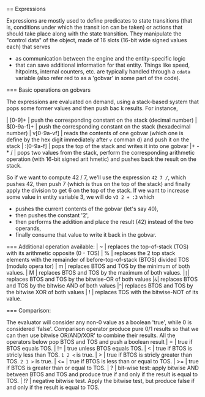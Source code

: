 

== Expressions

Expressions are mostly used to define predicates to state transitions (that is, conditions under which the transit
ion can be taken) or actions that should take place along with the state transition. They manipulate the "control
data" of the object, made of 16 slots (16-bit wide signed values each) that serves
- as communication between the engine and the entity-specific logic
- that can save additional information for that entity.
Things like speed, hitpoints, internal counters, etc. are typically handled through a `cdata` variable (also refer
red to as a 'gobvar' in some part of the code).

=== Basic operations on gobvars

The expressions are evaluated on demand, using a stack-based system that pops some former values and then push bac
k results. For instance,

| [0-9]+ | push the corresponding constant on the stack (decimal number)
| $[0-9a-f]+ | push the corresponding constant on the stack (hexadecimal number)
| v[0-9a-vf] | reads the contents of one gobvar (which one is define by the hex digit immediately after `v` comman
d) and push it on the stack
| :[0-9a-f] | pops the top of the stack and writes it into one gobvar
|+ - * / | pops two values from the stack, perform the corresponding arithmetic operation (with 16-bit signed arit
hmetic) and pushes back the result on the stack. 

So if we want to compute 42 / 7, we'll use the expression `42 7 /`, which pushes 42, then push 7 (which is thus on
 the top of the stack) and finally apply the division to get 6 on the top of the stack.
If we want to increase some value in entity variable 3, we will do `v3 2 + :3` which 
- pushes the current contents of the gobvar (let's say 40),
- then pushes the constant '2',
- then performs the addition and place the result (42) instead of the two operands,
- finally consume that value to write it back in the gobvar.

=== Additional operation available:
| ~ | replaces the top-of-stack (TOS) with its arithmetic opposite (0 - TOS)
| % | replaces the 2 top stack elements with the remainder of before-top-of-stack (BTOS) divided TOS (modulo opera
tor)
| m | replaces BTOS and TOS by the minimum of both values.
| M | replaces BTOS and TOS by the maximum of both values.
|`|`| replaces BTOS and TOS by the bitwise-OR of both values
|`&`| replaces BTOS and TOS by the bitwise AND of both values
|`^`| replaces BTOS and TOS by the bitwise XOR of both values
| ! | replaces TOS with the bitwise-NOT of its value.

=== Comparison:

The evaluator will consider any non-0 value as a boolean 'true', while 0 is considered 'false'. Comparison operator produce pure 0/1 results so that we can then use bitwise OR/AND/XOR' to combine their results. All the operators below pop BTOS and TOS and push a boolean result
| = | true if BTOS equals TOS.
| != | true unless BTOS equals TOS.
| < | true if BTOS is stricly less than TOS. `1 2 <` is true.
| > | true if BTOS is stricly greater than TOS. `2 1 >` is true.
| <= | true if BTOS is less than or equal to TOS.
| >= | true if BTOS is greater than or equal to TOS.
| ? | bit-wise test: apply bitwise AND between BTOS and TOS and produce true if and only if the result is equal to TOS. 
| !? | negative bitwise test. Apply the bitwise test, but produce false if and only if the result is equal to TOS.

